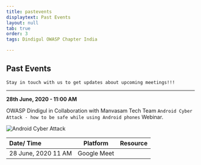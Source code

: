 ```yaml
---
title: pastevents
displaytext: Past Events
layout: null
tab: true
order: 3
tags: Dindigul OWASP Chapter India

---
```


## Past Events

```Stay in touch with us to get updates about upcoming meetings!!!``` 

<hr>

**28th June, 2020 - 11:00 AM**

OWASP Dindigul in Collaboration with Manvasam Tech Team  `Android Cyber Attack - how to be safe while using Android phones` Webinar.

![Android Cyber Attack](https://raw.githubusercontent.com/OWASP/www-chapter-dindigul/master/assets/images/event/001.jpg)
<br>

| Date/ Time           | Platform    | Resource      |
| :---                 |    :----:   |          ---: |
| 28 June, 2020 11 AM  | Google Meet |               |

